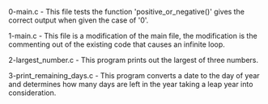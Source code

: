 0-main.c - This file tests the function 'positive_or_negative()' gives the correct output when given the case of '0'.

1-main.c - This file is a modification of the main file, the modification is the commenting out of the existing code that causes an infinite loop.

2-largest_number.c - This program prints out the largest of three numbers.

3-print_remaining_days.c - This program converts a date to the day of year and determines how many days are left in the year taking a leap year into consideration.
